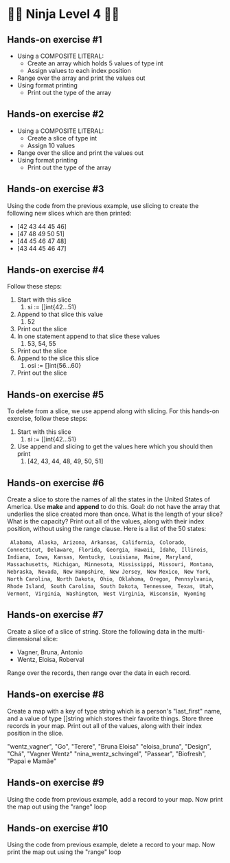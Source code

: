 <h1>🥷🏻 Ninja Level 4 🥷🏻</h1>

<h2>Hands-on exercise #1</h2>

* Using a COMPOSITE LITERAL:
  * Create an array which holds 5 values of type int
  * Assign values to each index position
* Range over the array and print the values out
* Using format printing
  * Print out the type of the array

<h2>Hands-on exercise #2</h2>

* Using a COMPOSITE LITERAL:
   * Create a slice of type int
   * Assign 10 values
* Range over the slice and print the values out
* Using format printing
  * Print out the type of the array

<h2>Hands-on exercise #3</h2>

Using the code from the previous example, use slicing to create the following new slices
which are then printed:
* [42 43 44 45 46]
* [47 48 49 50 51]
* [44 45 46 47 48]
* [43 44 45 46 47]

<h2>Hands-on exercise #4</h2>

Follow these steps:
1. Start with this slice
   1. si := []int{42...51}
2. Append to that slice this value
   1. 52
3. Print out the slice
4. In one statement append to that slice these values
   1. 53, 54, 55
5. Print out the slice
6. Append to the slice this slice
   1. osi := []int{56...60}
7. Print out the slice

<h2>Hands-on exercise #5</h2>

To delete from a slice, we use append along with slicing.
For this hands-on exercise, follow these steps:
1. Start with this slice
   1. si := []int{42...51}
2. Use append and slicing to get the values here which you should then print
   1. [42, 43, 44, 48, 49, 50, 51]

<h2>Hands-on exercise #6</h2>

Create a slice to store the names of all the states in the
United States of America. Use **make** and **append** to do this.
Goal: do not have the array that underlies the slice created more than
once. What is the length of your slice? What is the capacity? Print out all of the values, along
with their index position, without using the range clause. Here is a list of the 50 states:

` Alabama`, ` Alaska`, ` Arizona`, ` Arkansas`, ` California`, ` Colorado`, ` Connecticut`, ` Delaware`, ` Florida`, ` Georgia`, ` Hawaii`, ` Idaho`, ` Illinois`, ` Indiana`, ` Iowa`, ` Kansas`, ` Kentucky`, ` Louisiana`, ` Maine`, ` Maryland`, ` Massachusetts`, ` Michigan`, ` Minnesota`, ` Mississippi`, ` Missouri`, ` Montana`, ` Nebraska`, ` Nevada`, ` New Hampshire`, ` New Jersey`, ` New Mexico`, ` New York`, ` North Carolina`, ` North Dakota`, ` Ohio`, ` Oklahoma`, ` Oregon`, ` Pennsylvania`, ` Rhode Island`, ` South Carolina`, ` South Dakota`, ` Tennessee`, ` Texas`, ` Utah`, ` Vermont`, ` Virginia`, ` Washington`, ` West Virginia`, ` Wisconsin`, ` Wyoming`

<h2>Hands-on exercise #7</h2>

Create a slice of a slice of string. Store the following data in the
multi-dimensional slice:
* Vagner, Bruna, Antonio
* Wentz, Eloisa, Roberval

Range over the records, then range over the data in each record.

<h2>Hands-on exercise #8</h2>

Create a map with a key of type string which is a person's "last_first" name, and
a value of type []string which stores their favorite things. Store three records in your map.
Print out all of the values, along with their index position in the slice.

"wentz_vagner", "Go", "Terere", "Bruna Eloisa"
"eloisa_bruna", "Design", "Chá", "Vagner Wentz"
"nina_wentz_schvingel", "Passear", "Biofresh", "Papai e Mamãe"

<h2>Hands-on exercise #9</h2>

Using the code from previous example, add a record to your map. Now print the map
out using the "range" loop

<h2>Hands-on exercise #10</h2>

Using the code from previous example, delete a record to your map. Now print the map
out using the "range" loop